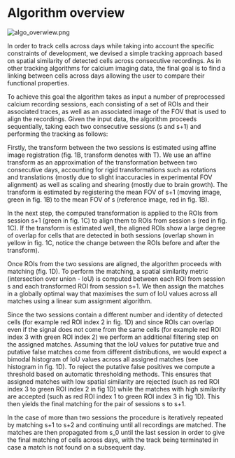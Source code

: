 # Algorithm overview

![algo_overwiew.png](media/plots/algo_overwiew.png)

In order to track cells across days while taking into account the specific constraints of development, we devised a simple tracking approach based on spatial similarity of detected cells across consecutive recordings. As in other tracking algorithms for calcium imaging data, the final goal is to find a linking between cells across days allowing the user to compare their functional properties. 

To achieve this goal the algorithm takes as input a number of preprocessed calcium recording sessions, each consisting of a set of ROIs and their associated traces, as well as an associated image of the FOV that is used to align the recordings. Given the input data, the algorithm proceeds sequentially, taking each two consecutive sessions (s and s+1) and performing the tracking as follows:

Firstly, the transform between the two sessions is estimated using affine image registration (fig. 1B, transform denotes with T). We use an affine transform as an approximation of the transformation between two consecutive days, accounting for rigid transformations such as rotations and translations (mostly due to slight inaccuracies in experimental FOV alignment) as well as scaling and shearing (mostly due to brain growth). The transform is estimated by registering the mean FOV of s+1 (moving image, green in fig. 1B) to the mean FOV of s (reference image, red in fig. 1B). 

In the next step, the computed transformation is applied to the ROIs from session s+1 (green in fig. 1C) to align them to ROIs from session s (red in fig. 1C). If the transform is estimated well, the aligned ROIs show a large degree of overlap for cells that are detected in both sessions (overlap shown in yellow in fig. 1C, notice the change between the ROIs before and after the transform). 

Once ROIs from the two sessions are aligned, the algorithm proceeds with matching (fig. 1D). To perform the matching, a spatial similarity metric (intersection over union - IoU) is computed between each ROI from session s and each transformed ROI from session s+1. We then assign the matches in a globally optimal way that maximises the sum of IoU values across all matches using a linear sum assignment algorithm. 

Since the two sessions contain a different number and identity of detected cells (for example red ROI index 2 in fig. 1D) and since ROIs can overlap even if the signal does not come from the same cells (for example red ROI index 3 with green ROI index 2) we perform an additional filtering step on the assigned matches. Assuming that the IoU values for putative true and putative false matches come from different distributions, we would expect a bimodal histogram of IoU values across all assigned matches (see histogram in fig. 1D). To reject the putative false positives we compute a threshold based on automatic thresholding methods. This ensures that assigned matches with low spatial similarity are rejected (such as red ROI index 3 to green ROI index 2 in fig 1D) while the matches with high similarity are accepted (such as red ROI index 1 to green ROI index 3 in fig 1D). This then yields the final matching for the pair of sessions s to s+1.

In the case of more than two sessions the procedure is iteratively repeated by matching s+1 to s+2 and continuing until all recordings are matched. The matches are then propagated from s_0 until the last session in order to give the final matching of cells across days, with the track being terminated in case a match is not found on a subsequent day.
